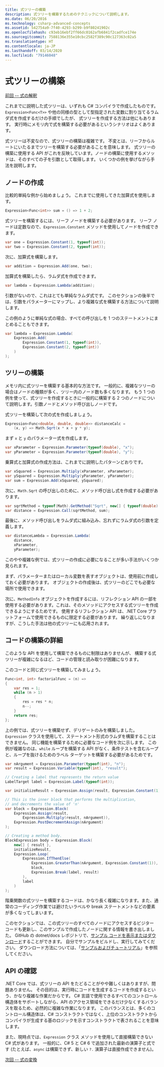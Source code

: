 ```yaml
---
title: 式ツリーの構築
description: 式ツリーを構築するためのテクニックについて説明します。
ms.date: 06/20/2016
ms.technology: csharp-advanced-concepts
ms.assetid: 542754a9-7f40-4293-b299-b9f80241902c
ms.openlocfilehash: c93eb16ebf2ff66dc0162afb6841f2cadfce174e
ms.sourcegitcommit: 7588136e355e10cbc2582f389c90c127363c02a5
ms.translationtype: HT
ms.contentlocale: ja-JP
ms.lasthandoff: 03/14/2020
ms.locfileid: "79146048"
---
```

# <a name="building-expression-trees"></a>式ツリーの構築

[前回 -- 式の解釈](expression-trees-interpreting.md)

これまでに説明した式ツリーは、いずれも C# コンパイラで作成したものです。 `Expression<Func<T>>` や他の同様の型として型指定された変数に割り当てるラムダ式を作成するだけの手順でしたが、 式ツリーを作成する方法は他にもあります。 実行時にメモリ内で式を構築する必要があるというシナリオはよくあります。

式ツリーは不変なので、式ツリーの構築は複雑です。 不変とは、リーフからルートにいたるまでツリーを構築する必要があることを意味します。 式ツリーの構築に使用する API がこれを反映しています。ノードの構築に使用するメソッドは、そのすべての子を引数として取得します。 いくつかの例を挙げながら手法を説明します。

## <a name="creating-nodes"></a>ノードの作成

比較的単純な例から始めましょう。 これまでに使用してきた加算式を使用します。

```csharp
Expression<Func<int>> sum = () => 1 + 2;
```

式ツリーを構築するには、リーフ ノードを構築する必要があります。
リーフ ノードは定数なので、`Expression.Constant` メソッドを使用してノードを作成できます。

```csharp
var one = Expression.Constant(1, typeof(int));
var two = Expression.Constant(2, typeof(int));
```

次に、加算式を構築します。

```csharp
var addition = Expression.Add(one, two);
```

加算式を構築したら、ラムダ式を作成できます。

```csharp
var lambda = Expression.Lambda(addition);
```

引数がないので、これはとても単純なラムダ式です。
このセクションの後半では、引数をパラメーターにマップし、より複雑な式を構築する方法について説明します。

この例のように単純な式の場合、すべての呼び出しを 1 つのステートメントにまとめることもできます。

```csharp
var lambda = Expression.Lambda(
    Expression.Add(
        Expression.Constant(1, typeof(int)),
        Expression.Constant(2, typeof(int))
    )
);
```

## <a name="building-a-tree"></a>ツリーの構築

メモリ内に式ツリーを構築する基本的な方法です。 一般的に、複雑なツリーの場合はノードの種類が多く、ツリー内のノード数も多くなります。 もう 1 つの例を使って、式ツリーを作成するときに一般的に構築する 2 つのノードについて説明します。引数ノードとメソッド呼び出しノードです。

式ツリーを構築して次の式を作成しましょう。

```csharp
Expression<Func<double, double, double>> distanceCalc =
    (x, y) => Math.Sqrt(x * x + y * y);
```

まず `x` と `y` のパラメーター式を作成します。

```csharp
var xParameter = Expression.Parameter(typeof(double), "x");
var yParameter = Expression.Parameter(typeof(double), "y");
```

乗算式と加算式の作成方法は、これまでに説明したパターンどおりです。

```csharp
var xSquared = Expression.Multiply(xParameter, xParameter);
var ySquared = Expression.Multiply(yParameter, yParameter);
var sum = Expression.Add(xSquared, ySquared);
```

次に、`Math.Sqrt` の呼び出しのために、メソッド呼び出し式を作成する必要があります。

```csharp
var sqrtMethod = typeof(Math).GetMethod("Sqrt", new[] { typeof(double) });
var distance = Expression.Call(sqrtMethod, sum);
```

最後に、メソッド呼び出しをラムダ式に組み込み、忘れずにラムダ式の引数を定義します。

```csharp
var distanceLambda = Expression.Lambda(
    distance,
    xParameter,
    yParameter);
```

このやや複雑な例では、式ツリーの作成に必要になることが多い手法がいくつか見られます。

まず、パラメーターまたはローカル変数を表すオブジェクトは、使用前に作成しておく必要があります。 オブジェクトの作成後は、式ツリーのどこでも必要な場所で使用できます。

次に、`MethodInfo` オブジェクトを作成するには、リフレクション API の一部を使用する必要があります。これは、そのメソッドにアクセスする式ツリーを作成できるようにするためです。 使用するリフレクション API は、.NET Core プラットフォームで使用できるものに限定する必要があります。 繰り返しになりますが、こうした手法は他の式ツリーにも応用されます。

## <a name="building-code-in-depth"></a>コードの構築の詳細

このような API を使用して構築できるものに制限はありませんが、 構築する式ツリーが複雑になるほど、コードの管理と読み取りが困難になります。

このコードと同じ式ツリーを構築してみましょう。

```csharp
Func<int, int> factorialFunc = (n) =>
{
    var res = 1;
    while (n > 1)
    {
        res = res * n;
        n--;
    }
    return res;
};
```

上の例では、式ツリーを構築せず、デリゲートのみを構築しました。 `Expression` クラスを使用して、ステートメント形式のラムダを構築することはできません。 同じ機能を構築するために必要なコード例を次に示します。 この例が複雑なのは、`while` ループを構築する API がなく、条件テストを含むループと、ループを抜けるためのラベル ターゲットを構築する必要があるためです。

```csharp
var nArgument = Expression.Parameter(typeof(int), "n");
var result = Expression.Variable(typeof(int), "result");

// Creating a label that represents the return value
LabelTarget label = Expression.Label(typeof(int));

var initializeResult = Expression.Assign(result, Expression.Constant(1));

// This is the inner block that performs the multiplication,
// and decrements the value of 'n'
var block = Expression.Block(
    Expression.Assign(result,
        Expression.Multiply(result, nArgument)),
    Expression.PostDecrementAssign(nArgument)
);

// Creating a method body.
BlockExpression body = Expression.Block(
    new[] { result },
    initializeResult,
    Expression.Loop(
        Expression.IfThenElse(
            Expression.GreaterThan(nArgument, Expression.Constant(1)),
            block,
            Expression.Break(label, result)
        ),
        label
    )
);
```

階乗関数の式ツリーを構築するコードは、かなり長く複雑になります。また、通常のコーディング作業では避けたいラベルや break ステートメントなどの要素が多くなってしまいます。

このセクションでは、この式ツリーのすべてのノードにアクセスするビジター コードも更新し、このサンプルで作成したノードに関する情報を書き出しました。 GitHub の dotnet/docs レポジトリで、[サンプル コードを表示またはダウンロード](https://github.com/dotnet/samples/tree/master/csharp/expression-trees)することができます。 自分でサンプルをビルドし、実行してみてください。 ダウンロード方法については、「[サンプルおよびチュートリアル](../samples-and-tutorials/index.md#viewing-and-downloading-samples)」を参照してください。

## <a name="examining-the-apis"></a>API の確認

.NET Core では、式ツリーの API をたどることがやや難しくはありますが、問題ありません。 その目的は、実行時にコードを生成するコードを作成するという、かなり複雑な作業だからです。 C# 言語で使用できるすべてのコントロール構造体をサポートしながら、API のアクセス領域をできるだけ少なくするバランスを取るため、必然的に複雑な作業になります。 このバランスとは、多くのコントロール構造体は、C# コンストラクトではなく、上位のコンストラクトからコンパイラが生成する基のロジックを示すコンストラクトで表されることを意味します。

また、現時点では、`Expression` クラス メソッドを使用して直接構築できない C# 式があります。 一般的に、C# 5 と C# 6 で追加された最新の演算子と式です (たとえば、`async` は構築できず、新しい `?.` 演算子は直接作成できません)。

[次回 -- 式の変換](expression-trees-translating.md)
